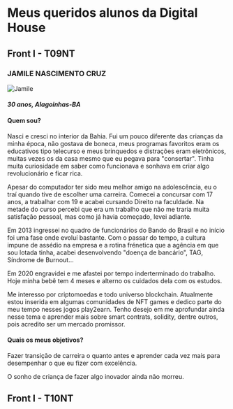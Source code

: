 # Meus queridos alunos da Digital House

## Front I - T09NT

### JAMILE NASCIMENTO CRUZ
![Jamile](https://www.imagemhost.com.br/images/2021/10/22/photo5157002623293958398.jpg)
#### _30 anos, Alagoinhas-BA_
#### **Quem sou?**
Nasci e cresci no interior da Bahia. Fui um pouco diferente das crianças da minha época, não gostava de boneca, meus programas favoritos eram os educativos tipo telecurso e meus brinquedos e distrações eram eletrônicos, muitas vezes os da casa mesmo que eu pegava para "consertar". Tinha muita curiosidade em saber como funcionava e sonhava em criar algo revolucionário e ficar rica.

Apesar do computador ter sido meu melhor amigo na adolescência, eu o traí quando tive de escolher uma carreira. Comecei a concursar com 17 anos, a trabalhar com 19 e acabei cursando Direito na faculdade. Na metade do curso percebi que era um trabalho que não me traria muita satisfação pessoal, mas como já havia começado, levei adiante.

Em 2013 ingressei no quadro de funcionários do Bando do Brasil e no início foi uma fase onde evoluí bastante. Com o passar do tempo, a cultura impune de assédio na empresa e a rotina frénetica que a agência em que sou lotada tinha, acabei desenvolvendo "doença de bancário", TAG, Síndrome de Burnout... 

Em 2020 engravidei e me afastei por tempo inderterminado do trabalho. Hoje minha bebê tem 4 meses e alterno os cuidados dela com os estudos.

Me interesso por criptomoedas e todo universo blockchain. Atualmente estou inserida em algumas comunidades de NFT games e dedico parte do meu tempo nesses jogos play2earn. Tenho desejo em me aprofundar ainda nesse tema e aprender mais sobre smart contrats, solidity, dentre outros, pois acredito ser um mercado promissor.

#### **Quais os meus objetivos?**
Fazer transição de carreira o quanto antes e aprender cada vez mais para desempenhar o que eu fizer com excelência. 

O sonho de criança de fazer algo inovador ainda não morreu.

## Front I - T10NT
